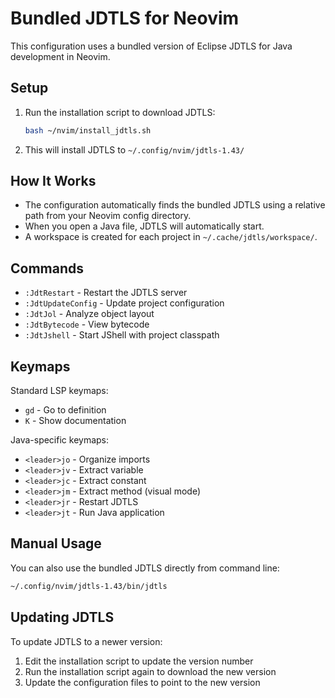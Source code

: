 # Bundled JDTLS for Neovim

This configuration uses a bundled version of Eclipse JDTLS for Java development in Neovim.

## Setup

1. Run the installation script to download JDTLS:
   ```bash
   bash ~/nvim/install_jdtls.sh
   ```

2. This will install JDTLS to `~/.config/nvim/jdtls-1.43/`

## How It Works

- The configuration automatically finds the bundled JDTLS using a relative path from your Neovim config directory.
- When you open a Java file, JDTLS will automatically start.
- A workspace is created for each project in `~/.cache/jdtls/workspace/`.

## Commands

- `:JdtRestart` - Restart the JDTLS server
- `:JdtUpdateConfig` - Update project configuration
- `:JdtJol` - Analyze object layout
- `:JdtBytecode` - View bytecode
- `:JdtJshell` - Start JShell with project classpath

## Keymaps

Standard LSP keymaps:
- `gd` - Go to definition
- `K` - Show documentation

Java-specific keymaps:
- `<leader>jo` - Organize imports
- `<leader>jv` - Extract variable
- `<leader>jc` - Extract constant
- `<leader>jm` - Extract method (visual mode)
- `<leader>jr` - Restart JDTLS
- `<leader>jt` - Run Java application

## Manual Usage

You can also use the bundled JDTLS directly from command line:

```bash
~/.config/nvim/jdtls-1.43/bin/jdtls
```

## Updating JDTLS

To update JDTLS to a newer version:

1. Edit the installation script to update the version number
2. Run the installation script again to download the new version
3. Update the configuration files to point to the new version
